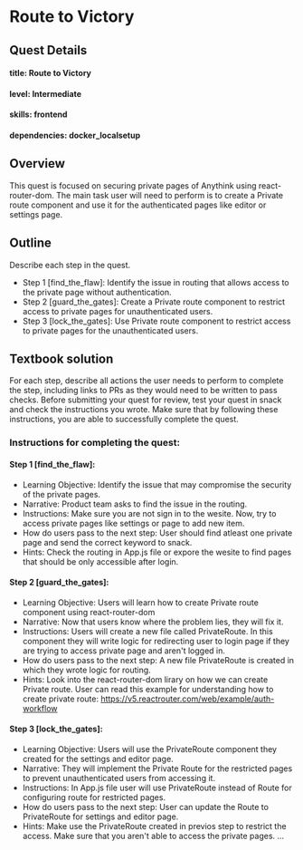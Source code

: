 # Route to Victory

## Quest Details 
#### title: Route to Victory
#### level: Intermediate
#### skills: frontend
#### dependencies: docker_localsetup


## Overview 
This quest is focused on securing private pages of Anythink using react-router-dom. The main task user will need to perform is to create a Private route component and use it for the authenticated pages like editor or settings page.


## Outline
Describe each step in the quest. 
- Step 1 [find_the_flaw]: Identify the issue in routing that allows access to the private page without authentication.
- Step 2 [guard_the_gates]: Create a Private route component to restrict access to private pages for unauthenticated users.
- Step 3 [lock_the_gates]: Use Private route component to restrict access to private pages for the unauthenticated users.


## Textbook solution
For each step, describe all actions the user needs to perform to complete the step, including links to PRs as they would need to be written to pass checks. 
Before submitting your quest for review, test your quest in snack and check the instructions you wrote. Make sure that by following these instructions, you are able to successfully complete the quest.  
### Instructions for completing the quest: 
#### Step 1 [find_the_flaw]: 
- Learning Objective: Identify the issue that may compromise the security of the private pages.
- Narrative: Product team asks to find the issue in the routing.
- Instructions: Make sure you are not sign in to the wesite. Now, try to access private pages like settings or page to add new item.
- How do users pass to the next step: User should find atleast one private page and send the correct keyword to snack.
- Hints: Check the routing in App.js file or expore the wesite to find pages that should be only accessible after login.

 
#### Step 2 [guard_the_gates]:
- Learning Objective: Users will learn how to create Private route component using react-router-dom
- Narrative: Now that users know where the problem lies, they will fix it. 
- Instructions: Users will create a new file called PrivateRoute. In this component they will write logic for redirecting user to login page if they are trying to access private page and aren't logged in.
- How do users pass to the next step: A new file PrivateRoute is created in which they wrote logic for routing.
- Hints: Look into the react-router-dom lirary on how we can create Private route. User can read this example for understanding how to create private route: https://v5.reactrouter.com/web/example/auth-workflow

#### Step 3 [lock_the_gates]:
- Learning Objective: Users will use the PrivateRoute component they created for the settings and editor page.
- Narrative: They will implement the Private Route for the restricted pages to prevent unauthenticated users from accessing it.
- Instructions: In App.js file user will use PrivateRoute instead of Route for configuring route for restricted pages.
- How do users pass to the next step: User can update the Route to PrivateRoute for settings and editor page.
- Hints: Make use the PrivateRoute created in previos step to restrict the access. Make sure that you aren't able to access the private pages.
...
